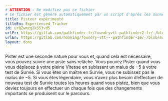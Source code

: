 ```yaml
---
# ATTENTION : Ne modifiez pas ce fichier
# Ce fichier est généré automatiquement par un script d'après les données du module Foundry VTT officiel et de sa traduction
title: Pisteur expérimenté
titleEn: Experienced Tracker
id: urQZwmzg2kS53vd5
urlFr: https://gitlab.com/pathfinder-fr/foundryvtt-pathfinder2-fr/-/blob/master/data/feats/urQZwmzg2kS53vd5.htm
urlEn: https://gitlab.com/hooking/foundry-vtt---pathfinder-2e/-/blob/master/packs/data/feats.db/experienced-tracker.json
layout: dons
---
```

Pister est une seconde nature pour vous et, quand cela est nécessaire, vous pouvez suivre une piste sans relâche. Vous pouvez Pister quand vous vous déplacez à votre pleine Vitesse en subissant un malus de −5 à votre test de Survie. Si vous êtes un maître en Survie, vous ne subissez pas le malus de −5. Si vous êtes légendaire, vous n’avez plus besoin d’effectuer de nouveau test de Survie toutes les heures quand vous pistez, bien que vous deviez toujours en effectuer un chaque fois que des changements importants se produisent sur le parcours.

